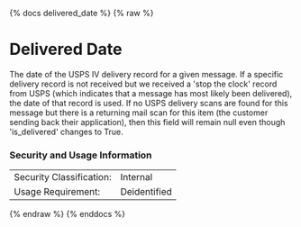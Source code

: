 {% docs delivered_date %}
{% raw %}

# Delivered Date

The date of the USPS IV delivery record for a given message.  If a specific delivery record is not received but we received a 'stop the clock' record from USPS (which indicates that a message has most likely been delivered), the date of that record is used. If no USPS delivery scans are found for this message but there is a returning mail scan for this item (the customer sending back their application), then this field will remain null even though 'is_delivered' changes to True.

### Security and Usage Information
|     |     |
| --- | --- |
| Security Classification: | Internal |
| Usage Requirement:       | Deidentified |

{% endraw %}
{% enddocs %}